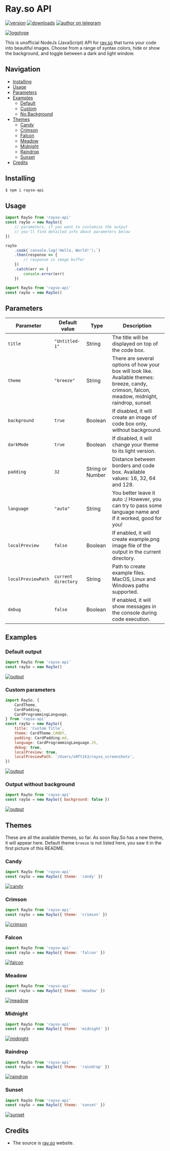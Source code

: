 # Ray.so API

[![version](https://badgen.net/npm/v/rayso-api)](https://npmjs.com/package/rayso-api)
[![downloads](https://badgen.net/npm/dm/rayso-api)](https://www.npmjs.com/package/rayso-api)
[![author on telegram](https://img.shields.io/badge/Author%20on%20-Telegram-blue)](https://t.me/vychs)

[![logotype](https://i.ibb.co/vz8DtqL/rayso-api-preview.png)](https://npmjs.com/package/rayso-api)

This is unofficial NodeJs (JavaScript) API for [ray.so](https://ray.so) that turns your code into beautiful images. Choose from a range of syntax colors, hide or show the background, and toggle between a dark and light window.

## Navigation

-   [Installing](#installing)
-   [Usage](#usage)
-   [Parameters](#parameters)
-   [Examples](#examples)
    -   [Default](#default-output)
    -   [Custom](#custom-parameters)
    -   [No Background](#output-without-background)
-   [Themes](#themes)
    -   [Candy](#candy)
    -   [Crimson](#crimson)
    -   [Falcon](#falcon)
    -   [Meadow](#meadow)
    -   [Midnight](#midnight)
    -   [Raindrop](#raindrop)
    -   [Sunset](#sunset)
-   [Credits](#credits)

## Installing

```bash
$ npm i rayso-api
```

## Usage

```javascript
import RaySo from 'rayso-api'
const raySo = new RaySo({
    // parameters, if you want to customize the output
    // you'll find detailed info about parameters below
})

raySo
    .cook(`console.log('Hello, World!');`)
    .then(response => {
        // response is image buffer
    })
    .catch(err => {
        console.error(err)
    })
```

```javascript
import RaySo from 'rayso-api'
const raySo = new RaySo()
```

## Parameters

| Parameter          | Default value      | Type             | Description                                                                                                                                    |
|--------------------|--------------------|------------------|------------------------------------------------------------------------------------------------------------------------------------------------|
| `title `           | `"Untitled-1"`     | String           | The title will be displayed on top of the code box.                                                                                            |
| `theme`            | `"breeze"`         | String           | There are several options of how your box will look like. Available themes: breeze, candy, crimson, falcon, meadow, midnight, raindrop, sunset |
| `background`       | `true`             | Boolean          | If disabled, it will create an image of code box only, without background.                                                                     |
| `darkMode`         | `true`             | Boolean          | If disabled, it will change your theme to its light version.                                                                                   |
| `padding`          | `32`               | String or Number | Distance between borders and code box. Available values: 16, 32, 64 and 128.                                                                   |
| `language`         | `"auto"`           | String           | You better leave it auto :/ However, you can try to pass some language name and if it worked, good for you!                                    |
| `localPreview`     | `false`            | Boolean          | If enabled, it will create example.png image file of the output in the current directory.                                                      |
| `localPreviewPath` | `current directory` | String           | Path to create example files. MacOS, Linux and Windows paths supported.                                                                        |
| `debug`            | `false`            | Boolean          | If enabled, it will show messages in the console during code execution.                                                                        |

## Examples

### Default output

```javascript
import RaySo from 'rayso-api'
const raySo = new RaySo()
```

[![output](https://i.ibb.co/Vv9rD4H/default.png)](https://npmjs.com/package/rayso-api)

### Custom parameters

```javascript
import RaySo, {
    CardTheme,
    CardPadding,
    CardProgrammingLanguage,
} from 'rayso-api'
const raySo = new RaySo({
    title: 'Custom Title',
    theme: CardTheme.CANDY,
    padding: CardPadding.md,
    language: CardProgrammingLanguage.JS,
    debug: true,
    localPreview: true,
    localPreviewPath: '/Users/s0ftik3/rayso_screenshots',
})
```

[![output](https://i.ibb.co/Px9C24J/custom.png)](https://npmjs.com/package/rayso-api)

### Output without background

```javascript
import RaySo from 'rayso-api'
const raySo = new RaySo({ background: false })
```

[![output](https://i.ibb.co/qspMB4t/no-Background.png)](https://npmjs.com/package/rayso-api)

## Themes

These are all the available themes, so far. As soon Ray.So has a new theme, it will appear here. Default theme `breeze` is not listed here, you saw it in the first picture of this README.

### Candy

```javascript
import RaySo from 'rayso-api'
const raySo = new RaySo({ theme: 'candy' })
```

[![candy](https://i.ibb.co/pQnX6pw/candy.png)](https://npmjs.com/package/rayso-api)

### Crimson

```javascript
import RaySo from 'rayso-api'
const raySo = new RaySo({ theme: 'crimson' })
```

[![crimson](https://i.ibb.co/qkYB36S/crimson.png)](https://npmjs.com/package/rayso-api)

### Falcon

```javascript
import RaySo from 'rayso-api'
const raySo = new RaySo({ theme: 'falcon' })
```

[![falcon](https://i.ibb.co/w7KdqR5/falcon.png)](https://npmjs.com/package/rayso-api)

### Meadow

```javascript
import RaySo from 'rayso-api'
const raySo = new RaySo({ theme: 'meadow' })
```

[![meadow](https://i.ibb.co/xJnMc10/meadow.png)](https://npmjs.com/package/rayso-api)

### Midnight

```javascript
import RaySo from 'rayso-api'
const raySo = new RaySo({ theme: 'midnight' })
```

[![midnight](https://i.ibb.co/4jng8Fs/midnight.png)](https://npmjs.com/package/rayso-api)

### Raindrop

```javascript
import RaySo from 'rayso-api'
const raySo = new RaySo({ theme: 'raindrop' })
```

[![raindrop](https://i.ibb.co/jbjYcVf/raindrop.png)](https://npmjs.com/package/rayso-api)

### Sunset

```javascript
import RaySo from 'rayso-api'
const raySo = new RaySo({ theme: 'sunset' })
```

[![sunset](https://i.ibb.co/Q8rFCVn/sunset.png)](https://npmjs.com/package/rayso-api)

## Credits

-   The source is [ray.so](https://ray.so) website.
